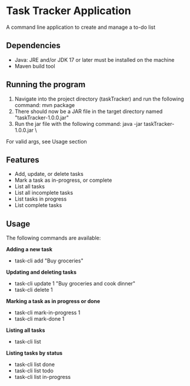 # Task Tracker Application
A command line application to create and manage a to-do list

## Dependencies
<ul>
<li>Java: JRE and/or JDK 17 or later must be installed on the machine</li>
<li>Maven build tool</li>
</ul>

## Running the program
<ol>
<li>Navigate into the project directory (taskTracker) and run the following command: mvn package</li>
<li>There should now be a JAR file in the target directory named "taskTracker-1.0.0.jar"</li>
<li>Run the jar file with the following command: java -jar taskTracker-1.0.0.jar \<rest of args here\></li>
</ol>
For valid args, see Usage section

## Features
<ul>
	<li>Add, update, or delete tasks</li>
	<li>Mark a task as in-progress, or complete</li>
	<li>List all tasks</li>
	<li>List all incomplete tasks</li>
	<li>List tasks in progress</li>
	<li>List complete tasks</li>
</ul>

## Usage
The following commands are available:

**Adding a new task**
<ul>
	<li>task-cli add "Buy groceries"</li>
	
</ul>

**Updating and deleting tasks** 
<ul>
	<li>task-cli update 1 "Buy groceries and cook dinner"</li>
	<li>task-cli delete 1</li>
	
</ul>

**Marking a task as in progress or done**
<ul>
	<li>task-cli mark-in-progress 1</li>
	<li>task-cli mark-done 1</li>
	
</ul>


**Listing all tasks**
<ul>
	<li>task-cli list</li>
	
</ul>



**Listing tasks by status**
<ul>
	<li>task-cli list done</li>
	<li>task-cli list todo</li>
	<li>task-cli list in-progress</li>
	
</ul>
